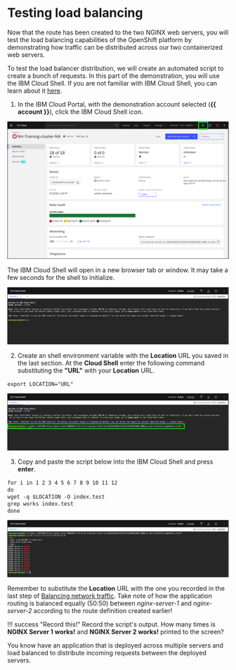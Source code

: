 # Testing load balancing

Now that the route has been created to the two NGINX web servers, you will test the load balancing capabilities of the OpenShift platform by demonstrating how traffic can be distributed across our two containerized web servers.

To test the load balancer distribution, we will create an automated script to create a bunch of requests. In this part of the demonstration, you will use the IBM Cloud Shell. If you are not familiar with IBM Cloud Shell, you can learn about it [here](https://cloud.ibm.com/docs/cloud-shell?topic=cloud-shell-getting-started).

1. In the IBM Cloud Portal, with the demonstration account selected (**{{ account }}**), click the IBM Cloud Shell icon.

![](_attachments/IBMCloudPortal-CloudShellIcon.png)

   The IBM Cloud Shell will open in a new browser tab or window. It may take a few seconds for the shell to initialize.

![](_attachments/CloudShell.png)

2. Create an shell environment variable with the **Location** URL you saved in the last section. At the **Cloud Shell** enter the following command substituting the **"URL"** with your **Location** URL.

```
export LOCATION="URL"
```

![](_attachments/CloudShell-export.png)

3. Copy and paste the script below into the IBM Cloud Shell and press **enter**.

```
for i in 1 2 3 4 5 6 7 8 9 10 11 12
do
wget -q $LOCATION -O index.test
grep works index.test
done
```

![](_attachments/CloudShell-load-script-output.png)

Remember to substitute the **Location** URL with the one you recorded in the last step of [Balancing network traffic](balancingNetworkTraffic.md). Take note of how the application routing is balanced equally (50:50) between _nginx-server-1_ and _nginx-server-2_ according to the route definition created earlier!

!!! success "Record this!"
    Record the script's output. How many times is **NGINX Server 1 works!** and **NGINX Server 2 works!** printed to the screen?

You know have an application that is deployed across multiple servers and load balanced to distribute incoming requests between the deployed servers.
